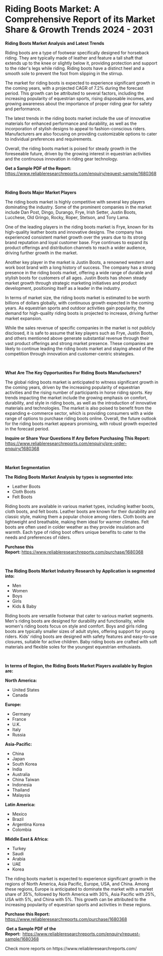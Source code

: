 <p><h1>Riding Boots Market: A Comprehensive Report of its Market Share & Growth Trends 2024 - 2031</h1></p><p><strong>Riding Boots Market Analysis and Latest Trends</strong></p>
<p><p>Riding boots are a type of footwear specifically designed for horseback riding. They are typically made of leather and feature a tall shaft that extends up to the knee or slightly below it, providing protection and support to the rider's legs while riding. Riding boots have a distinct heel and a smooth sole to prevent the foot from slipping in the stirrup.</p><p>The market for riding boots is expected to experience significant growth in the coming years, with a projected CAGR of 7.2% during the forecast period. This growth can be attributed to several factors, including the increasing popularity of equestrian sports, rising disposable incomes, and growing awareness about the importance of proper riding gear for safety and performance.</p><p>The latest trends in the riding boots market include the use of innovative materials for enhanced performance and durability, as well as the incorporation of stylish designs to appeal to fashion-conscious riders. Manufacturers are also focusing on providing customizable options to cater to individual preferences and requirements.</p><p>Overall, the riding boots market is poised for steady growth in the foreseeable future, driven by the growing interest in equestrian activities and the continuous innovation in riding gear technology.</p></p>
<p><strong>Get a Sample PDF of the Report:&nbsp;</strong> <a href="https://www.reliableresearchreports.com/enquiry/request-sample/1680368">https://www.reliableresearchreports.com/enquiry/request-sample/1680368</a></p>
<p>&nbsp;</p>
<p><strong>Riding Boots Major Market Players</strong></p>
<p><p>The riding boots market is highly competitive with several key players dominating the industry. Some of the prominent companies in the market include Dan Post, Dingo, Durango, Frye, Irish Setter, Justin Boots, Lucchese, Old Gringo, Rocky, Roper, Stetson, and Tony Lama. </p><p>One of the leading players in the riding boots market is Frye, known for its high-quality leather boots and innovative designs. The company has experienced consistent market growth over the years due to its strong brand reputation and loyal customer base. Frye continues to expand its product offerings and distribution channels to reach a wider audience, driving further growth in the market. </p><p>Another key player in the market is Justin Boots, a renowned western and work boot brand with a long history of success. The company has a strong presence in the riding boots market, offering a wide range of durable and stylish boots for customers of all ages. Justin Boots has shown steady market growth through strategic marketing initiatives and product development, positioning itself as a leader in the industry. </p><p>In terms of market size, the riding boots market is estimated to be worth billions of dollars globally, with continuous growth expected in the coming years. As equestrian sports and outdoor activities gain popularity, the demand for high-quality riding boots is projected to increase, driving further market expansion. </p><p>While the sales revenue of specific companies in the market is not publicly disclosed, it is safe to assume that key players such as Frye, Justin Boots, and others mentioned above generate substantial revenue through their vast product offerings and strong market presence. These companies are likely to continue leading the riding boots market and staying ahead of the competition through innovation and customer-centric strategies.</p></p>
<p>&nbsp;</p>
<p><strong>What Are The Key Opportunities For Riding Boots Manufacturers?</strong></p>
<p><p>The global riding boots market is anticipated to witness significant growth in the coming years, driven by the increasing popularity of equestrian activities and the rising number of participants in horse riding sports. Key trends impacting the market include the growing emphasis on comfort, durability, and style in riding boots, as well as the introduction of innovative materials and technologies. The market is also poised to benefit from the expanding e-commerce sector, which is providing consumers with a wide range of options to purchase riding boots online. Overall, the future outlook for the riding boots market appears promising, with robust growth expected in the forecast period.</p></p>
<p><strong>Inquire or Share Your Questions If Any Before Purchasing This Report:</strong> <a href="https://www.reliableresearchreports.com/enquiry/pre-order-enquiry/1680368">https://www.reliableresearchreports.com/enquiry/pre-order-enquiry/1680368</a></p>
<p>&nbsp;</p>
<p><strong>Market Segmentation</strong></p>
<p><strong>The Riding Boots Market Analysis by types is segmented into:</strong></p>
<p><ul><li>Leather Boots</li><li>Cloth Boots</li><li>Felt Boots</li></ul></p>
<p><p>Riding boots are available in various market types, including leather boots, cloth boots, and felt boots. Leather boots are known for their durability and classic style, making them a popular choice among riders. Cloth boots are lightweight and breathable, making them ideal for warmer climates. Felt boots are often used in colder weather as they provide insulation and warmth. Each type of riding boot offers unique benefits to cater to the needs and preferences of riders.</p></p>
<p><strong>Purchase this Report:&nbsp;</strong><a href="https://www.reliableresearchreports.com/purchase/1680368">https://www.reliableresearchreports.com/purchase/1680368</a></p>
<p>&nbsp;</p>
<p><strong>The Riding Boots Market Industry Research by Application is segmented into:</strong></p>
<p><ul><li>Men</li><li>Women</li><li>Boys</li><li>Girls</li><li>Kids & Baby</li></ul></p>
<p><p>Riding boots are versatile footwear that cater to various market segments. Men's riding boots are designed for durability and functionality, while women's riding boots focus on style and comfort. Boys and girls riding boots are typically smaller sizes of adult styles, offering support for young riders. Kids' riding boots are designed with safety features and easy-to-use closures, suitable for active children. Baby riding boots are crafted with soft materials and flexible soles for the youngest equestrian enthusiasts.</p></p>
<p>&nbsp;</p>
<p><strong>In terms of Region, the Riding Boots Market Players available by Region are:</strong></p>
<p>
    <p> <strong> North America: </strong>
        <ul>
            <li>United States</li>
            <li>Canada</li>
        </ul>
        </p> 
    <p> <strong> Europe: </strong>
        <ul>
            <li>Germany</li>
            <li>France</li>
            <li>U.K.</li>
            <li>Italy</li>
            <li>Russia</li>
        </ul>
        </p> 
    <p> <strong> Asia-Pacific: </strong>
        <ul>
            <li>China</li>
            <li>Japan</li>
            <li>South Korea</li>
            <li>India</li>
            <li>Australia</li>
            <li>China Taiwan</li>
            <li>Indonesia</li>
            <li>Thailand</li>
            <li>Malaysia</li>
        </ul>
        </p> 
    <p> <strong> Latin America: </strong>
        <ul>
            <li>Mexico</li>
            <li>Brazil</li>
            <li>Argentina Korea</li>
            <li>Colombia</li>
        </ul>
        </p> 
    <p> <strong> Middle East & Africa: </strong>
        <ul>
            <li>Turkey</li>
            <li>Saudi</li>
            <li>Arabia</li>
            <li>UAE</li>
            <li>Korea</li>
        </ul>
    </p>
    </p>
<p><p>The riding boots market is expected to experience significant growth in the regions of North America, Asia Pacific, Europe, USA, and China. Among these regions, Europe is anticipated to dominate the market with a market share of 35%, followed by North America with 30%, Asia Pacific with 25%, USA with 5%, and China with 5%. This growth can be attributed to the increasing popularity of equestrian sports and activities in these regions.</p></p>
<p><strong>Purchase this Report: </strong><a href="https://www.reliableresearchreports.com/purchase/1680368">https://www.reliableresearchreports.com/purchase/1680368</a></p>
<p>&nbsp;<strong>Get a Sample PDF of the Report:&nbsp;&nbsp;</strong><a href="https://www.reliableresearchreports.com/enquiry/request-sample/1680368">https://www.reliableresearchreports.com/enquiry/request-sample/1680368</a></p>
<p><strong></strong></p>
<p>Check more reports on https://www.reliableresearchreports.com/</p>
